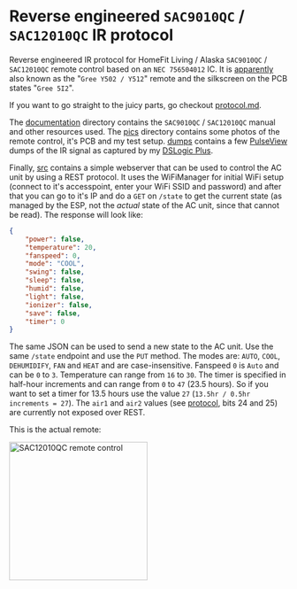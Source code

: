 # Reverse engineered `SAC9010QC` / `SAC12010QC` IR protocol
Reverse engineered IR protocol for HomeFit Living / Alaska `SAC9010QC` / `SAC12010QC` remote control based on an `NEC 756504012` IC. It is [apparently](https://www.aliexpress.com/wholesale?SearchText=Gree+Y512) also known as the "`Gree Y502 / Y512`" remote and the silkscreen on the PCB states "`Gree 5I2`".

If you want to go straight to the juicy parts, go checkout [protocol.md](protocol.md).

The [documentation](documentation) directory contains the `SAC9010QC` / `SAC12010QC` manual and other resources used. The [pics](pics) directory contains some photos of the remote control, it's PCB and my test setup. [dumps](dumps) contains a few [PulseView](https://sigrok.org/wiki/PulseView) dumps of the IR signal as captured by my [DSLogic Plus](https://nl.aliexpress.com/item/33023055743.html).

Finally, [src](src) contains a simple webserver that can be used to control the AC unit by using a REST protocol. It uses the WiFiManager for initial WiFi setup (connect to it's accesspoint, enter your WiFi SSID and password) and after that you can go to it's IP and do a `GET` on `/state` to get the current state (as managed by the ESP, not the *actual* state of the AC unit, since that cannot be read). The response will look like:

```json
{
	"power": false,
	"temperature": 20,
	"fanspeed": 0,
	"mode": "COOL",
	"swing": false,
	"sleep": false,
	"humid": false,
	"light": false,
	"ionizer": false,
	"save": false,
	"timer": 0
}
```

The same JSON can be used to send a new state to the AC unit. Use the same `/state` endpoint and use the `PUT` method. The modes are: `AUTO`, `COOL`, `DEHUMIDIFY`, `FAN` and `HEAT` and are case-insensitive. Fanspeed `0` is `Auto` and can be `0` to `3`. Temperature can range from `16` to `30`. The timer is specified in half-hour increments and can range from `0` to `47` (23.5 hours). So if you want to set a timer for 13.5 hours use the value `27` (`13.5hr / 0.5hr increments = 27`). The `air1` and `air2` values (see [protocol](protocol.md), bits 24 and 25) are currently not exposed over REST.

This is the actual remote:

<img src="https://github.com/RobThree/SAC12010QC/blob/main/pics/remote_front_closed.jpg?raw=true" alt="SAC12010QC remote control" width="250">